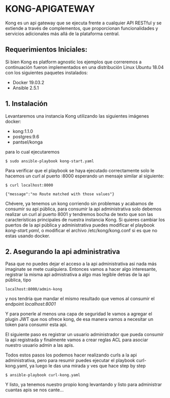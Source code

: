 # KONG-APIGATEWAY

Kong es un api gateway que se ejecuta frente a cualquier API RESTful y se extiende a través de complementos, que proporcionan funcionalidades y servicios adicionales más allá de la plataforma central.

## Requerimientos Iniciales:
Si bien Kong es platform agnostic los ejemplos que correremos a continuación fueron implementados en una distribución Linux Ubuntu 18.04 con los siguientes paquetes instalados:

  - Docker 19.03.2
  - Ansible 2.5.1

## 1. Instalación

Levantaremos una instancia Kong utilizando las siguientes imágenes docker:

  - kong:1.1.0
  - postgres:9.6
  - pantsel/konga

para lo cual ejecutaremos

```
$ sudo ansible-playbook kong-start.yaml
```

Para verificar que el playbook se haya ejecutado correctamente solo le hacemos un curl al puerto :8000 esperando un mensaje similar al siguiente:

```
$ curl localhost:8000
```
```
{"message":"no Route matched with those values"}
```
Chévere, ya tenemos un kong corriendo sin problemas y acabamos de consumir su api pública, para consumir la api administrativa solo debemos realizar un curl al puerto 8001 y tendremos bocha de texto que son las características principales de nuestra instancia Kong.
Si quieres cambiar los puertos de la api pública y administrativa puedes modificar el playbook *kong-start.yaml*, o modificar el archivo /etc/kong/kong.conf si es que no estas usando docker.

## 2. Asegurando la api administrativa

Pasa que no puedes dejar el acceso a la api administrativa asi nada más imaginate se mete cualquiera. Entonces vamos a hacer algo interesante, registrar la misma api admistrativa a algo mas legible detras de la api pública, tipo
```
localhost:8000/admin-kong
```
y nos tendria que mandar el mismo resultado que vemos al consumir el endpoint *localhost:8001*

Y para ponerle al menos una capa de seguridad le vamos a agregar el plugin JWT que nos ofrece kong, de esa manera vamos a necesitar un token para consumir esta api.

El siguiente paso es registrar un usuario administrador que pueda consumir la api registrada y finalmente vamos a crear reglas ACL para asociar nuestro usuario admin a las apis.

Todos estos pasos los podemos hacer realizando curls a la api administrativa, pero para resumir puedes ejecutar el playbook curl-kong.yaml, ya luego le das una mirada y ves que hace step by step
```
$ ansible-playbook curl-kong.yaml
```

Y listo, ya tenemos nuestro propio kong levantando y listo para administrar cuantas apis se nos cante...